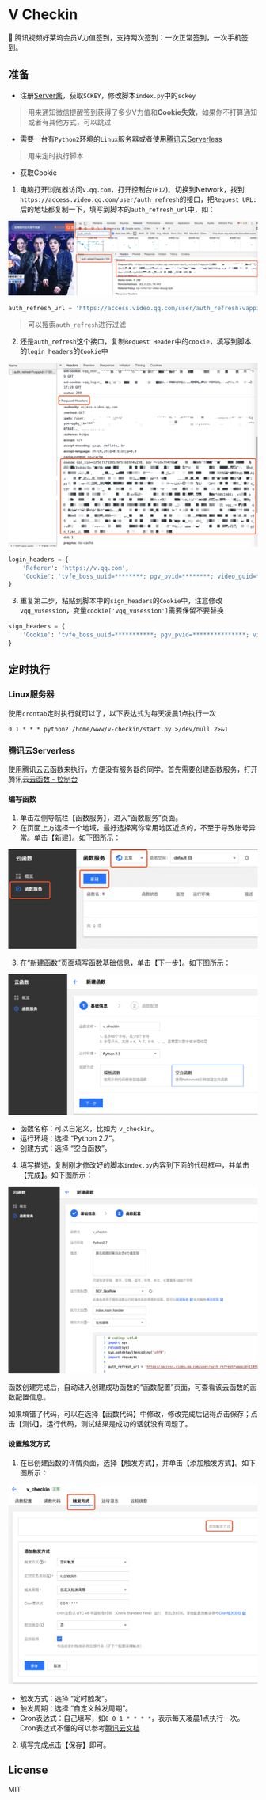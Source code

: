 # V Checkin

🚀 腾讯视频好莱坞会员V力值签到，支持两次签到：一次正常签到，一次手机签到。

## 准备

* 注册[Server酱](http://sc.ftqq.com/)，获取`SCKEY`，修改脚本`index.py`中的`sckey`
> 用来通知微信提醒签到获得了多少V力值和**Cookie失效**，如果你不打算通知或者有其他方式，可以跳过

* 需要一台有`Python2`环境的`Linux`服务器或者使用[腾讯云Serverless](https://console.cloud.tencent.com/scf)
> 用来定时执行脚本

* 获取Cookie

1. 电脑打开浏览器访问`v.qq.com`，打开控制台(`F12`)、切换到Network，找到`https://access.video.qq.com/user/auth_refresh`的接口，把`Request URL:`后的地址都复制一下，填写到脚本的`auth_refresh_url`中，如：

![获取auth_refresh接口](images/get-auth_refresh.png)

```python
auth_refresh_url = 'https://access.video.qq.com/user/auth_refresh?vappid=11059694&vsecret=********&type=qq&g_tk=&g_vstk=********&g_actk=********&callback=jQuery191048649********_1575435********4&_=1575435********'
```

> 可以搜索`auth_refresh`进行过滤

2. 还是`auth_refresh`这个接口，复制`Request Header`中的`cookie`，填写到脚本的`login_headers`的`Cookie`中

![获取cookie](images/get-cookie.png)

```python
login_headers = {
    'Referer': 'https://v.qq.com',
    'Cookie': 'tvfe_boss_uuid=********; pgv_pvid=********; video_guid=***********; video_platform=2; pgv_info=ssid=***********; pgv_pvi=*************; pgv_si=*************; _qpsvr_localtk=***************; ptisp=; ptui_loginuin=************; RK=*************; ptcz=***************; main_login=qq; vqq_access_token=****************; vqq_appid=101483052; vqq_openid=********************; vqq_vuserid=*********************; vqq_vusession=dzsfo; vqq_refresh_token=*****************; uid=**************;'
}
```

3. 重复第二步，粘贴到脚本中的`sign_headers`的`Cookie`中，注意修改`vqq_vusession`，变量`cookie['vqq_vusession']`需要保留不要替换

```python
sign_headers = {
    'Cookie': 'tvfe_boss_uuid=***********; pgv_pvid=***************; video_guid=***************; video_platform=2; pgv_info=ssid=****************; pgv_pvi=****************; pgv_si=***************; _qpsvr_localtk=*************; ptisp=; ptui_loginuin=***************; RK=****************; ptcz=*********************; main_login=qq; vqq_access_token=************; vqq_appid=101483052; vqq_openid=*************; vqq_vuserid=*************; vqq_vusession=' + cookie['vqq_vusession'] + ';'
}
```

## 定时执行

### Linux服务器

使用`crontab`定时执行就可以了，以下表达式为每天凌晨1点执行一次

```shell
0 1 * * * python2 /home/www/v-checkin/start.py >/dev/null 2>&1
```

### 腾讯云Serverless

使用腾讯云云函数来执行，方便没有服务器的同学。首先需要创建函数服务，打开腾讯云[云函数 - 控制台](https://console.cloud.tencent.com/scf)

#### 编写函数

1. 单击左侧导航栏【函数服务】，进入“函数服务”页面。
2. 在页面上方选择一个地域，最好选择离你常用地区近点的，不至于导致账号异常。单击【新建】。如下图所示：

![](images/Serverless-1.png)

3. 在“新建函数”页面填写函数基础信息，单击【下一步】。如下图所示：

![](images/Serverless-2.png)

* 函数名称：可以自定义，比如为 `v_checkin`。
* 运行环境：选择 “Python 2.7”。
* 创建方式：选择 “空白函数”。

4. 填写描述，复制刚才修改好的脚本`index.py`内容到下面的代码框中，并单击【完成】。如下图所示：

![](images/Serverless-3.png)

函数创建完成后，自动进入创建成功函数的“函数配置”页面，可查看该云函数的函数配置信息。

如果填错了代码，可以在选择【函数代码】中修改，修改完成后记得点击保存；点击【测试】，运行代码，测试结果是成功的话就没有问题了。

#### 设置触发方式

1. 在已创建函数的详情页面，选择【触发方式】，并单击【添加触发方式】。如下图所示：

![](images/Serverless-4.png)

* 触发方式：选择 “定时触发”。
* 触发周期：选择 “自定义触发周期”。
* Cron表达式：自己填写，如`0 0 1 * * * *`，表示每天凌晨1点执行一次。Cron表达式不懂的可以参考[腾讯云文档](https://cloud.tencent.com/document/product/583/9708#cron-.E8.A1.A8.E8.BE.BE.E5.BC.8F)

2. 填写完成点击【保存】即可。

## License

MIT